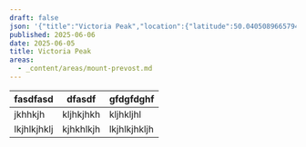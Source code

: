 ```yaml
---
draft: false
json: '{"title":"Victoria Peak","location":{"latitude":50.04050896657945,"longitude":-126.10748527349449,"elevation":1614.6385619857222},"view":{"latitude":50.02392552110718,"longitude":-126.10855650102897,"height":3373.506154260794,"heading":1.167390790284369e-10,"pitch":-45.001626542104724,"roll":359.9999999999914}}'
published: 2025-06-06
date: 2025-06-05
title: Victoria Peak
areas:
  - _content/areas/mount-prevost.md
---
```

| fasdfasd | dfasdf | gfdgfdghf |
| --- | --- | --- |
| jkhhkjh | kljhkjhkh | kljhkljhl |
| lkjhlkjhklj | kjhkhlkjh | lkjhlkjhkljh |